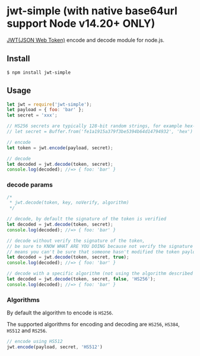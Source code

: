 # jwt-simple (with native base64url support Node v14.20+ ONLY)

[JWT(JSON Web Token)](http://self-issued.info/docs/draft-jones-json-web-token.html) encode and decode module for node.js.

## Install

    $ npm install jwt-simple

## Usage

```javascript
let jwt = require('jwt-simple');
let payload = { foo: 'bar' };
let secret = 'xxx';

// HS256 secrets are typically 128-bit random strings, for example hex-encoded:
// let secret = Buffer.from('fe1a1915a379f3be5394b64d14794932', 'hex')

// encode
let token = jwt.encode(payload, secret);

// decode
let decoded = jwt.decode(token, secret);
console.log(decoded); //=> { foo: 'bar' }
```

### decode params

```javascript
/*
 * jwt.decode(token, key, noVerify, algorithm)
 */

// decode, by default the signature of the token is verified
let decoded = jwt.decode(token, secret);
console.log(decoded); //=> { foo: 'bar' }

// decode without verify the signature of the token,
// be sure to KNOW WHAT ARE YOU DOING because not verify the signature
// means you can't be sure that someone hasn't modified the token payload
let decoded = jwt.decode(token, secret, true);
console.log(decoded); //=> { foo: 'bar' }

// decode with a specific algorithm (not using the algorithm described in the token payload)
let decoded = jwt.decode(token, secret, false, 'HS256');
console.log(decoded); //=> { foo: 'bar' }
```

### Algorithms

By default the algorithm to encode is `HS256`.

The supported algorithms for encoding and decoding are `HS256`, `HS384`, `HS512` and `RS256`.

```javascript
// encode using HS512
jwt.encode(payload, secret, 'HS512')
```
